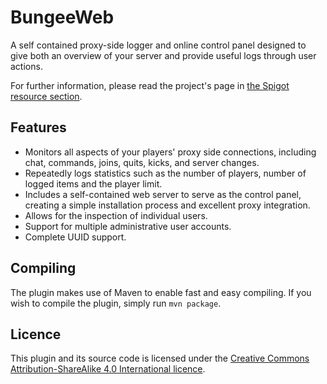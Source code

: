 BungeeWeb
=========
A self contained proxy-side logger and online control panel designed to give both an overview of your server and provide useful logs through user actions.

For further information, please read the project's page in [the Spigot resource section](http://www.spigotmc.org/resources/bungeeweb.802/).

Features
--------
* Monitors all aspects of your players' proxy side connections, including chat, commands, joins, quits, kicks, and server changes.
* Repeatedly logs statistics such as the number of players, number of logged items and the player limit.
* Includes a self-contained web server to serve as the control panel, creating a simple installation process and excellent proxy integration.
* Allows for the inspection of individual users.
* Support for multiple administrative user accounts.
* Complete UUID support.

Compiling
---------
The plugin makes use of Maven to enable fast and easy compiling. If you wish to compile the plugin, simply run `mvn package`.

Licence
-------
This plugin and its source code is licensed under the [Creative Commons Attribution-ShareAlike 4.0 International licence](http://creativecommons.org/licenses/by-sa/4.0/deed.en_US).